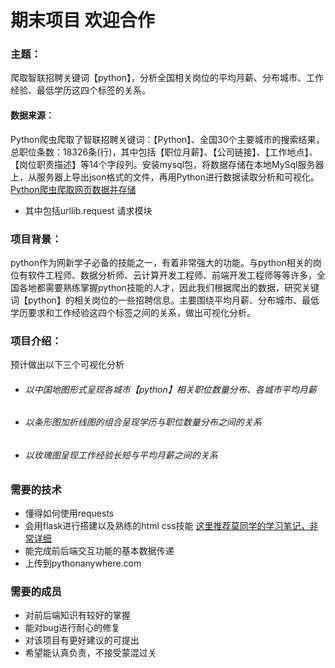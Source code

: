 # 期末项目 欢迎合作

### 主题：
爬取智联招聘关键词【python】，分析全国相关岗位的平均月薪、分布城市、工作经验、最低学历这四个标签的关系。
#### 数据来源：
Python爬虫爬取了智联招聘关键词：【Python】、全国30个主要城市的搜索结果，总职位条数：18326条(行)，其中包括【职位月薪】、【公司链接】、【工作地点】、 【岗位职责描述】等14个字段列。安装mysql包，将数据存储在本地MySql服务器上，从服务器上导出json格式的文件，再用Python进行数据读取分析和可视化。
[Python爬虫爬取网页数据并存储](https://blog.csdn.net/weixin_43152285/article/details/83446675)
- 其中包括urllib.request 请求模块

### 项目背景：
python作为网新学子必备的技能之一，有着非常强大的功能。与python相关的岗位有软件工程师、数据分析师、云计算开发工程师、前端开发工程师等等许多，全国各地都需要熟练掌握python技能的人才，因此我们根据爬出的数据，研究关键词【python】的相关岗位的一些招聘信息。主要围绕平均月薪、分布城市、最低学历要求和工作经验这四个标签之间的关系，做出可视化分析。
 
### 项目介绍：
预计做出以下三个可视化分析
- ###### 以中国地图形式呈现各城市【python】相关职位数量分布、各城市平均月薪
- ###### 以条形图加折线图的组合呈现学历与职位数量分布之间的关系
- ###### 以玫瑰图呈现工作经验长短与平均月薪之间的关系

### 需要的技术
- 懂得如何使用requests
- 会用flask进行搭建以及熟练的html css技能
[这里推荐莫同学的学习笔记，非常详细](https://www.jianshu.com/p/70a0c097e537)
- 能完成前后端交互功能的基本数据传递
- 上传到pythonanywhere.com

### 需要的成员
- 对前后端知识有较好的掌握
- 能对bug进行耐心的修复
- 对该项目有更好建议的可提出
- 希望能认真负责，不接受蒙混过关
